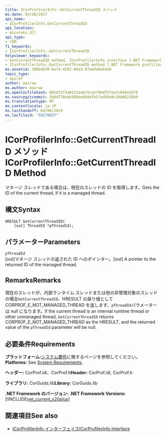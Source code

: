 ```yaml
---
title: ICorProfilerInfo::GetCurrentThreadID メソッド
ms.date: 03/30/2017
api_name:
- ICorProfilerInfo.GetCurrentThreadID
api_location:
- mscorwks.dll
api_type:
- COM
f1_keywords:
- ICorProfilerInfo::GetCurrentThreadID
helpviewer_keywords:
- GetCurrentThreadID method, ICorProfilerInfo interface [.NET Framework profiling]
- ICorProfilerInfo::GetCurrentThreadID method [.NET Framework profiling]
ms.assetid: 39bbdb30-6a7a-4202-8da3-67ae9a0ab3a8
topic_type:
- apiref
author: mairaw
ms.author: mairaw
ms.openlocfilehash: 802072f3a0151aabc5ca5796df57ea7c694a2070
ms.sourcegitcommit: 5b6d778ebb269ee6684fb57ad69a8c28b06235b9
ms.translationtype: MT
ms.contentlocale: ja-JP
ms.lasthandoff: 04/08/2019
ms.locfileid: "59179037"
---
```

# <a name="icorprofilerinfogetcurrentthreadid-method"></a><span data-ttu-id="7eb73-102">ICorProfilerInfo::GetCurrentThreadID メソッド</span><span class="sxs-lookup"><span data-stu-id="7eb73-102">ICorProfilerInfo::GetCurrentThreadID Method</span></span>
<span data-ttu-id="7eb73-103">マネージ スレッドである場合は、現在のスレッドの ID を取得します。</span><span class="sxs-lookup"><span data-stu-id="7eb73-103">Gets the ID of the current thread, if it is a managed thread.</span></span>  
  
## <a name="syntax"></a><span data-ttu-id="7eb73-104">構文</span><span class="sxs-lookup"><span data-stu-id="7eb73-104">Syntax</span></span>  
  
```  
HRESULT GetCurrentThreadID(  
    [out] ThreadID *pThreadId);  
```  
  
## <a name="parameters"></a><span data-ttu-id="7eb73-105">パラメーター</span><span class="sxs-lookup"><span data-stu-id="7eb73-105">Parameters</span></span>  
 `pThreadId`  
 <span data-ttu-id="7eb73-106">[out]マネージ スレッドの返された ID へのポインター。</span><span class="sxs-lookup"><span data-stu-id="7eb73-106">[out] A pointer to the returned ID of the managed thread.</span></span>  
  
## <a name="remarks"></a><span data-ttu-id="7eb73-107">Remarks</span><span class="sxs-lookup"><span data-stu-id="7eb73-107">Remarks</span></span>  
 <span data-ttu-id="7eb73-108">現在のスレッドが、内部ランタイム スレッドまたは他の非管理対象のスレッドの場合`GetCurrentThreadID`、HRESULT の戻り値として CORPROF_E_NOT_MANAGED_THREAD を返します、`pThreadId`パラメーターは null になります。</span><span class="sxs-lookup"><span data-stu-id="7eb73-108">If the current thread is an internal runtime thread or other unmanaged thread, `GetCurrentThreadID` returns CORPROF_E_NOT_MANAGED_THREAD as the HRESULT, and the returned value of the `pThreadId` parameter will be null.</span></span>  
  
## <a name="requirements"></a><span data-ttu-id="7eb73-109">必要条件</span><span class="sxs-lookup"><span data-stu-id="7eb73-109">Requirements</span></span>  
 <span data-ttu-id="7eb73-110">**プラットフォーム:**[システム要件](../../../../docs/framework/get-started/system-requirements.md)に関するページを参照してください。</span><span class="sxs-lookup"><span data-stu-id="7eb73-110">**Platforms:** See [System Requirements](../../../../docs/framework/get-started/system-requirements.md).</span></span>  
  
 <span data-ttu-id="7eb73-111">**ヘッダー:** CorProf.idl、CorProf.h</span><span class="sxs-lookup"><span data-stu-id="7eb73-111">**Header:** CorProf.idl, CorProf.h</span></span>  
  
 <span data-ttu-id="7eb73-112">**ライブラリ:** CorGuids.lib</span><span class="sxs-lookup"><span data-stu-id="7eb73-112">**Library:** CorGuids.lib</span></span>  
  
 **<span data-ttu-id="7eb73-113">.NET Framework のバージョン: </span><span class="sxs-lookup"><span data-stu-id="7eb73-113">.NET Framework Versions:</span></span>** [!INCLUDE[net_current_v20plus](../../../../includes/net-current-v20plus-md.md)]  
  
## <a name="see-also"></a><span data-ttu-id="7eb73-114">関連項目</span><span class="sxs-lookup"><span data-stu-id="7eb73-114">See also</span></span>

- [<span data-ttu-id="7eb73-115">ICorProfilerInfo インターフェイス</span><span class="sxs-lookup"><span data-stu-id="7eb73-115">ICorProfilerInfo Interface</span></span>](../../../../docs/framework/unmanaged-api/profiling/icorprofilerinfo-interface.md)

